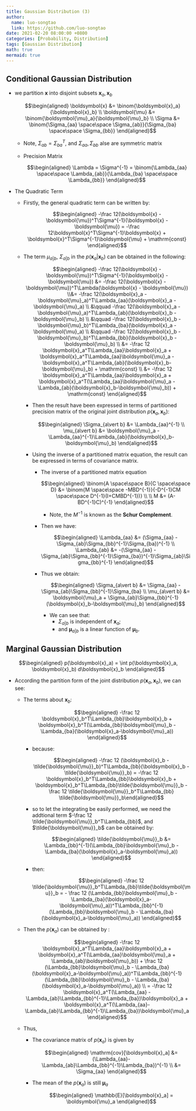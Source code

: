```yaml
---
title: Gaussian Distribution (3)
author:
  name: luo-songtao
  link: https://github.com/luo-songtao
date: 2021-02-20 08:00:00 +0800
categories: [Probability, Distribution]
tags: [Gaussian Distribution]
math: true
mermaid: true
---
```


## Conditional Gaussian Distribution

- we partition $\boldsymbol{x}$ into disjoint subsets $\boldsymbol{x}_a, \boldsymbol{x}_b$

    $$\begin{aligned} \boldsymbol{x} &= \binom{\boldsymbol{x}_a}{\boldsymbol{x}_b} \\ \boldsymbol{\mu} &= \binom{\boldsymbol{\mu}_a}{\boldsymbol{\mu}_b} \\ \Sigma &= \binom{\Sigma_{aa} \space\space \Sigma_{ab}}{\Sigma_{ba} \space\space \Sigma_{bb}} \end{aligned}$$
     - Note, $\Sigma_{ab} = \Sigma_{ba}^T$, and $\Sigma_{aa},\Sigma_{bb}$ alse are symmetric matrix
     
     - Precision Matrix
         
        $$\begin{aligned} \Lambda = \Sigma^{-1} = \binom{\Lambda_{aa} \space\space \Lambda_{ab}}{\Lambda_{ba} \space\space \Lambda_{bb}} \end{aligned}$$


- The Quadratic Term
    - Firstly, the general quadratic term can be written by:

        $$\begin{aligned} -\frac 12(\boldsymbol{x} - \boldsymbol{\mu})^T\Sigma^{-1}(\boldsymbol{x} - \boldsymbol{\mu})  = -\frac 12\boldsymbol{x}^T\Sigma^{-1}\boldsymbol{x} + \boldsymbol{x}^T\Sigma^{-1}\boldsymbol{\mu} + \mathrm{const}  \end{aligned}$$
        
    - The term $\mu_{a\vert b}$, $\Sigma_{a\vert b}$ in the $p(\boldsymbol{x}_a\vert \boldsymbol{x}_b)$ can be obtained in the following:
    
        $$\begin{aligned} -\frac 12(\boldsymbol{x} - \boldsymbol{\mu})^T\Sigma^{-1}(\boldsymbol{x} - \boldsymbol{\mu}) &= -\frac 12(\boldsymbol{x} - \boldsymbol{\mu})^T\Lambda(\boldsymbol{x} - \boldsymbol{\mu}) \\&= -\frac 12(\boldsymbol{x}_a - \boldsymbol{\mu}_a)^T\Lambda_{aa}(\boldsymbol{x}_a - \boldsymbol{\mu}_a) \\ &\qquad -\frac 12(\boldsymbol{x}_a - \boldsymbol{\mu}_a)^T\Lambda_{ab}(\boldsymbol{x}_b - \boldsymbol{\mu}_b) \\ &\qquad -\frac 12(\boldsymbol{x}_b - \boldsymbol{\mu}_b)^T\Lambda_{ba}(\boldsymbol{x}_a - \boldsymbol{\mu}_a) \\ &\qquad -\frac 12(\boldsymbol{x}_b - \boldsymbol{\mu}_b)^T\Lambda_{bb}(\boldsymbol{x}_b - \boldsymbol{\mu}_b) \\ &= -\frac 12 \boldsymbol{x}_a^T\Lambda_{aa}\boldsymbol{x}_a + \boldsymbol{x}_a^T\Lambda_{aa}\boldsymbol{\mu}_a - \boldsymbol{x}_a^T\Lambda_{ab}(\boldsymbol{x}_b-\boldsymbol{\mu}_b) + \mathrm{const} \\ &= -\frac 12 \boldsymbol{x}_a^T\Lambda_{aa}\boldsymbol{x}_a + \boldsymbol{x}_a^T(\Lambda_{aa}\boldsymbol{\mu}_a - \Lambda_{ab}(\boldsymbol{x}_b-\boldsymbol{\mu}_b)) + \mathrm{const}   \end{aligned}$$
        
        - Then the result have been expressed in terms of partitioned precision matrix of the original joint distribution $p(\boldsymbol{x}_a, \boldsymbol{x}_b)$:
            
            $$\begin{aligned} \Sigma_{a\vert b} &= \Lambda_{aa}^{-1} \\ \mu_{a\vert b} &= \boldsymbol{\mu}_a - \Lambda_{aa}^{-1}\Lambda_{ab}(\boldsymbol{x}_b-\boldsymbol{\mu}_b) \end{aligned}$$

        - Using the inverse of a partitioned matrix equation, the result can be expressed in terms of covariance matrix.
            - The inverse of a partitioned matrix equation
                
                $$\begin{aligned} \binom{A \space\space B}{C \space\space D} &= \binom{M \space\space -MBD^{-1}}{-D^{-1}CM \space\space D^{-1}(I+CMBD^{-1})} \\ \\ M &= (A-BD^{-1}C)^{-1} \end{aligned}$$
                - Note, the $M^{-1}$ is known as the **Schur Complement**.
                
            - Then we have:
            
                $$\begin{aligned} \Lambda_{aa} &= (\Sigma_{aa} - \Sigma_{ab}\Sigma_{bb}^{-1}\Sigma_{ba})^{-1} \\ \Lambda_{ab} &= -(\Sigma_{aa} - \Sigma_{ab}\Sigma_{bb}^{-1}\Sigma_{ba})^{-1}\Sigma_{ab}\Sigma_{bb}^{-1} \end{aligned}$$
            - Thus we obtain:
            
                $$\begin{aligned} \Sigma_{a\vert b} &= \Sigma_{aa} - \Sigma_{ab}\Sigma_{bb}^{-1}\Sigma_{ba} \\ \mu_{a\vert b} &= \boldsymbol{\mu}_a + \Sigma_{ab}\Sigma_{bb}^{-1}(\boldsymbol{x}_b-\boldsymbol{\mu}_b) \end{aligned}$$
                
                - We can see that:
                    - $\Sigma_{a\vert b}$ is independent of $\boldsymbol{x}_a$;
                    - and $\boldsymbol{\mu}_{a\vert b}$ is a linear function of $\boldsymbol{\mu}_b$.


## Marginal Gaussian Distribution

$$\begin{aligned} p(\boldsymbol{x}_a) = \int p(\boldsymbol{x}_a, \boldsymbol{x}_b) d\boldsymbol{x}_b \end{aligned}$$


- According the partition form of the joint distribution $p(\boldsymbol{x}_a, \boldsymbol{x}_b)$, we can see:
    
    - The terms about $\boldsymbol{x}_b$:
    
        $$\begin{aligned}  -\frac 12 \boldsymbol{x}_b^T\Lambda_{bb}\boldsymbol{x}_b + \boldsymbol{x}_b^T(\Lambda_{bb}\boldsymbol{\mu}_b - \Lambda_{ba}(\boldsymbol{x}_a-\boldsymbol{\mu}_a))   \end{aligned}$$
        
        - because:
            
            $$\begin{aligned} -\frac 12 (\boldsymbol{x}_b - \tilde{\boldsymbol{\mu}}_b)^T\Lambda_{bb}(\boldsymbol{x}_b - \tilde{\boldsymbol{\mu}}_b) = -\frac 12 \boldsymbol{x}_b^T\Lambda_{bb}\boldsymbol{x}_b + \boldsymbol{x}_b^T\Lambda_{bb}\tilde{\boldsymbol{\mu}}_b -\frac 12 \tilde{\boldsymbol{\mu}}_b^T\Lambda_{bb} \tilde{\boldsymbol{\mu}}_b\end{aligned}$$
            
        - so to let the integrating be easily performed, we need the addtional term $-\frac 12 \tilde{\boldsymbol{\mu}}_b^T\Lambda_{bb}$, and $\tilde{\boldsymbol{\mu}}_b$ can be obtained by:
        
            $$\begin{aligned} \tilde{\boldsymbol{\mu}}_b &= \Lambda_{bb}^{-1}(\Lambda_{bb}\boldsymbol{\mu}_b - \Lambda_{ba}(\boldsymbol{x}_a-\boldsymbol{\mu}_a)) \end{aligned}$$
        
        - then:
            
            $$\begin{aligned} -\frac 12 \tilde{\boldsymbol{\mu}}_b^T\Lambda_{bb}\tilde{\boldsymbol{\mu}}_b = - \frac 12 (\Lambda_{bb}\boldsymbol{\mu}_b - \Lambda_{ba}(\boldsymbol{x}_a-\boldsymbol{\mu}_a))^T\Lambda_{bb}^{-1}(\Lambda_{bb}\boldsymbol{\mu}_b - \Lambda_{ba}(\boldsymbol{x}_a-\boldsymbol{\mu}_a))  \end{aligned}$$
            
    - Then the $p(\boldsymbol{x}_a)$ can be obtained by :
        
        $$\begin{aligned} -\frac 12 \boldsymbol{x}_a^T\Lambda_{aa}\boldsymbol{x}_a + \boldsymbol{x}_a^T(\Lambda_{aa}\boldsymbol{\mu}_a + \Lambda_{ab}\boldsymbol{\mu}_b)) + \frac 12 (\Lambda_{bb}\boldsymbol{\mu}_b - \Lambda_{ba}(\boldsymbol{x}_a-\boldsymbol{\mu}_a))^T\Lambda_{bb}^{-1}(\Lambda_{bb}\boldsymbol{\mu}_b - \Lambda_{ba}(\boldsymbol{x}_a-\boldsymbol{\mu}_a)) \\ = -\frac 12 \boldsymbol{x}_a^T(\Lambda_{aa} - \Lambda_{ab}\Lambda_{bb}^{-1}\Lambda_{ba})\boldsymbol{x}_a + \boldsymbol{x}_a^T(\Lambda_{aa}-\Lambda_{ab}\Lambda_{bb}^{-1}\Lambda_{ba})\boldsymbol{\mu}_a \end{aligned}$$

    - Thus,
        - The covariance matrix of $p(\boldsymbol{x}_a)$ is given by
            
            $$\begin{aligned} \mathrm{cov}[\boldsymbol{x}_a] &= (\Lambda_{aa}-\Lambda_{ab}\Lambda_{bb}^{-1}\Lambda_{ba})^{-1} \\ &= \Sigma_{aa} \end{aligned}$$
            
        - The mean of the $p(\boldsymbol{x}_a)$ is still $\boldsymbol{\mu}_a$
            
            $$\begin{aligned} \mathbb{E}[\boldsymbol{x}_a] = \boldsymbol{\mu}_a \end{aligned}$$

